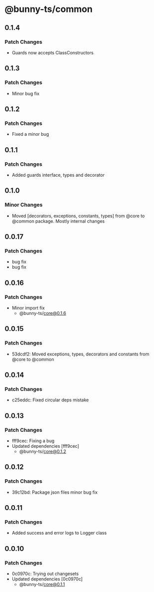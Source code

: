 # @bunny-ts/common

## 0.1.4

### Patch Changes

- Guards now accepts ClassConstructors

## 0.1.3

### Patch Changes

- Minor bug fix

## 0.1.2

### Patch Changes

- Fixed a minor bug

## 0.1.1

### Patch Changes

- Added guards interface, types and decorator

## 0.1.0

### Minor Changes

- Moved [decorators, exceptions, constants, types] from @core to @common package. Mostly internal changes

## 0.0.17

### Patch Changes

- bug fix
- bug fix

## 0.0.16

### Patch Changes

- Minor import fix
  - @bunny-ts/core@0.1.6

## 0.0.15

### Patch Changes

- 53dcdf2: Moved exceptions, types, decorators and constants from @core to @common

## 0.0.14

### Patch Changes

- c25eddc: Fixed circular deps mistake

## 0.0.13

### Patch Changes

- fff9cec: Fixing a bug
- Updated dependencies [fff9cec]
  - @bunny-ts/core@0.1.2

## 0.0.12

### Patch Changes

- 39c12bd: Package json files minor bug fix

## 0.0.11

### Patch Changes

- Added success and error logs to Logger class

## 0.0.10

### Patch Changes

- 0c0970c: Trying out changesets
- Updated dependencies [0c0970c]
  - @bunny-ts/core@0.1.1
